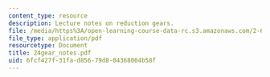 ```yaml
---
content_type: resource
description: Lecture notes on reduction gears.
file: /media/https%3A/open-learning-course-data-rc.s3.amazonaws.com/2-611-marine-power-and-propulsion-fall-2006/6fcf427f31fad85679d804368004b58f_24gear_notes.pdf
file_type: application/pdf
resourcetype: Document
title: 24gear_notes.pdf
uid: 6fcf427f-31fa-d856-79d8-04368004b58f
---
```

